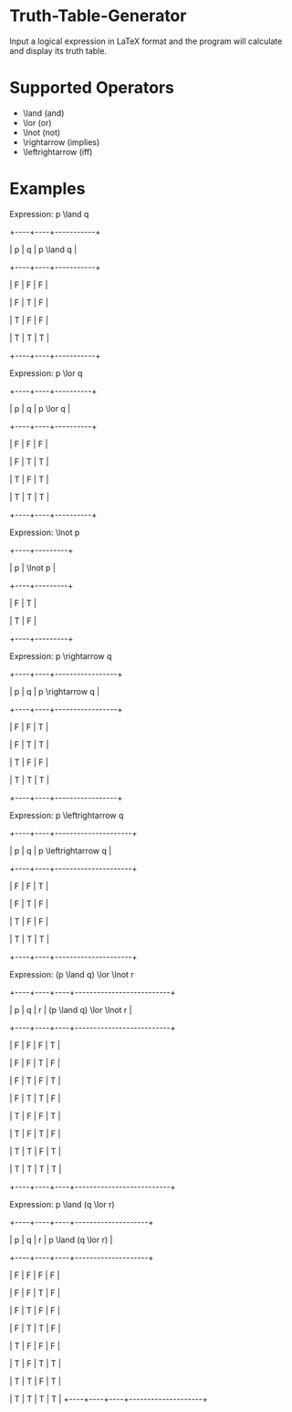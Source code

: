 # Truth-Table-Generator
Input a logical expression in LaTeX format and the program will calculate and display its truth table.

# Supported Operators
- \land (and)
- \lor (or)
- \lnot (not)
- \rightarrow (implies)
- \leftrightarrow (iff)

# Examples
Expression: p \land q

+----+----+-----------+

| p  | q  | p \land q |

+----+----+-----------+

| F  | F  |     F     |

| F  | T  |     F     |

| T  | F  |     F     |

| T  | T  |     T     |

+----+----+-----------+


Expression: p \lor q

+----+----+----------+

| p  | q  | p \lor q |

+----+----+----------+

| F  | F  |    F     |

| F  | T  |    T     |

| T  | F  |    T     |

| T  | T  |    T     |

+----+----+----------+


Expression: \lnot p

+----+---------+

| p  | \lnot p |

+----+---------+

| F  |    T    |

| T  |    F    |

+----+---------+


Expression: p \rightarrow q

+----+----+-----------------+

| p  | q  | p \rightarrow q |

+----+----+-----------------+

| F  | F  |        T        |

| F  | T  |        T        |

| T  | F  |        F        |

| T  | T  |        T        |

+----+----+-----------------+


Expression: p \leftrightarrow q

+----+----+---------------------+

| p  | q  | p \leftrightarrow q |

+----+----+---------------------+

| F  | F  |          T          |

| F  | T  |          F          |

| T  | F  |          F          |

| T  | T  |          T          |

+----+----+---------------------+


Expression: (p \land q) \lor \lnot r

+----+----+----+--------------------------+

| p  | q  | r  | (p \land q) \lor \lnot r |

+----+----+----+--------------------------+

| F  | F  | F  |            T             |

| F  | F  | T  |            F             |

| F  | T  | F  |            T             |

| F  | T  | T  |            F             |

| T  | F  | F  |            T             |

| T  | F  | T  |            F             |

| T  | T  | F  |            T             |

| T  | T  | T  |            T             |

+----+----+----+--------------------------+


Expression: p \land (q \lor r)

+----+----+----+--------------------+

| p  | q  | r  | p \land (q \lor r) |

+----+----+----+--------------------+

| F  | F  | F  |         F          |

| F  | F  | T  |         F          |

| F  | T  | F  |         F          |

| F  | T  | T  |         F          |

| T  | F  | F  |         F          |

| T  | F  | T  |         T          |

| T  | T  | F  |         T          |

| T  | T  | T  |         T          |
+----+----+----+--------------------+
